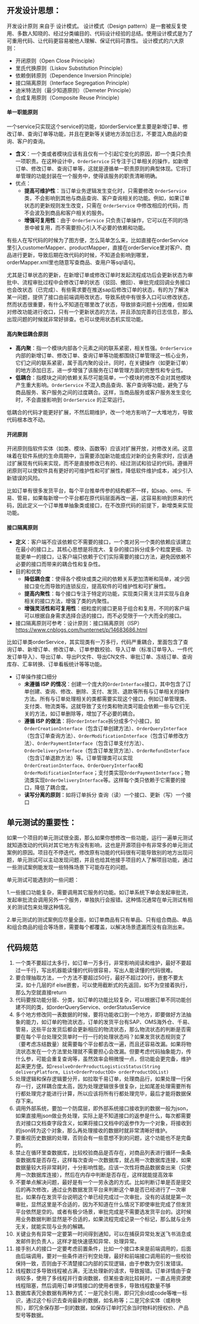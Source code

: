 

## 开发设计思想：

开发设计原则 来自于 设计模式。
设计模式（Design pattern）是一套被反复使用、多数人知晓的、经过分类编目的、代码设计经验的总结。使用设计模式是为了可重用代码、让代码更容易被他人理解、保证代码可靠性。
设计模式的六大原则：
+ 开闭原则（Open Close Principle）
+ 里氏代换原则（Liskov Substitution Principle）
+ 依赖倒转原则（Dependence Inversion Principle）
+ 接口隔离原则（Interface Segregation Principle）
+ 迪米特法则（最少知道原则）（Demeter Principle）
+ 合成复用原则（Composite Reuse Principle）


#### 单一职能原则

一个service只实现这个service的功能，如orderService里主要是新增订单、修改订单、查询订单等功能，并且在更新等关键地方添加日志，不要混入商品的查询、客户的查询。

- **含义**：一个类或者模块应该有且仅有一个引起它变化的原因，即一个类只负责一项职责。在这种设计中，`OrderService` 只专注于订单相关的操作，如新增订单、修改订单、查询订单等，这就是遵循单一职责原则的典型体现。它将订单管理的功能封装在一个服务中，使得该服务的职责清晰明确。
- 优点：
  - **提高可维护性**：当订单业务逻辑发生变化时，只需要修改 `OrderService` 类，不会影响到其他与商品查询、客户查询相关的功能。例如，如果订单状态的更新规则发生改变，只需在 `OrderService` 中修改相应的代码，而不会波及到商品和客户相关的服务。
  - **增强可复用性**：由于 `OrderService` 只负责订单操作，它可以在不同的场景中被复用，而不需要担心引入不必要的依赖和功能。

有些人在写代码的时候为了图方便，怎么简单怎么来，比如直接在orderService里引入customerMapper、productMapper，直接在orderService里对客户、商品进行更新，导致后期在改代码的时候，不知道会影响到哪里，orderMapper.xml里也随意写查商品、查用户等sql语句。

尤其是订单状态的更新，在新增订单或修改订单时发起流程成功后会更新状态为审批中、流程审批过程中会修改订单的状态（驳回、撤回）、审批完成回调业务接口也会改状态（已完成）、有些需求要在推送sap后修改订单的状态，有的为了解决某一问题，提供了接口由前端调用改状态，导致系统中有很多入口可以修改状态，然而状态很重要，有什么不知道在哪里改了状态，导致排查问题十分困难，但如果对修改功能进行收口，只有一个更新状态的方法，并且添加完善的日志信息，那么出现问题的时候就非常好排查。也可以使用状态机实现功能。



#### 高内聚低耦合原则

- **高内聚**：指一个模块内部各个元素之间的联系紧密，相关性强。`OrderService` 内部的新增订单、修改订单、查询订单等功能都围绕订单管理这一核心业务，它们之间的联系紧密，属于高内聚的设计。同时，在关键操作（如更新订单）的地方添加日志，进一步增强了该服务在订单管理方面的完整性和专业性。
- **低耦合**：指模块之间的依赖关系尽可能简单，一个模块的修改不会对其他模块产生重大影响。`OrderService` 不混入商品查询、客户查询等功能，避免了与商品服务、客户服务之间的过度耦合。这样，当商品服务或客户服务发生变化时，不会直接影响到 `OrderService` 的正常运行。

低耦合的代码才能更好扩展，不然后期维护，改一个地方影响了一大堆地方，导致代码根本改不动。



#### 开闭原则

开闭原则指软件实体（如类、模块、函数等）应该对扩展开放，对修改关闭。这意味着在软件系统的生命周期中，当需要添加新功能或应对新的业务需求时，应该通过扩展现有代码来实现，而不是直接修改已有的、经过测试和验证的代码。遵循开闭原则可以使软件具有更好的可维护性和可扩展性，降低软件维护成本，减少引入新错误的风险。

比如订单有很多发货平台，每个平台推单传参的结构都不一样，如sap、oms、千易、管易，如果每新增一个平台都在原代码层面再改一遍，这容易影响到原来的代码，因此定义一个订单推单抽象类或接口，在不改原代码的前提下，新增类来实现功能。



#### 接口隔离原则

- **定义**：客户端不应该依赖它不需要的接口，一个类对另一个类的依赖应该建立在最小的接口上。其核心思想是将庞大、复杂的接口拆分成多个粒度更细、功能更单一的接口，让客户端只依赖于它们实际需要的接口方法，避免因依赖不必要的接口而带来的耦合性和复杂性。
- 目的和优势
  - **降低耦合度**：使得各个模块或类之间的依赖关系更加清晰和简单，减少因接口变化而导致的连锁反应，提高软件的可维护性和可扩展性。
  - **提高内聚性**：每个接口专注于特定的功能，实现类只需关注并实现与自身相关的接口方法，增强了类的内聚性。
  - **增强灵活性和可复用性**：细粒度的接口更易于组合和复用，不同的客户端可以根据自身需求选择合适的接口，而不必受限于一个大而全的接口。
- 接口隔离原则可参考：设计原则：接口隔离原则（ISP）https://www.cnblogs.com/hunternet/p/14683686.html

比如订单类orderService，其实现类有一万多行，代码严重耦合，里面包含了查询订单、新增订单、修改订单、订单参数校验、导入订单（标准订单导入、一件代发订单导入）、导出订单、导出PI文件、导出CN文件、审批订单、冻结订单、查询库存、汇率转换、订单看板统计等等功能。

- 订单操作接口细分
  - **未遵循 ISP 的情况**：创建一个庞大的`OrderInterface`接口，其中包含了订单创建、查询、修改、删除、支付、发货、退款等所有与订单相关的操作方法。所有与订单处理相关的类都需要实现这个接口，例如订单管理类、支付类、物流类等。这就导致了支付类和物流类可能会依赖一些与它们无关的方法，如订单删除等，增加了不必要的耦合。
  - **遵循 ISP 的做法**：将`OrderInterface`拆分成多个小接口，如`OrderCreationInterface`（包含订单创建方法）、`OrderQueryInterface`（包含订单查询方法）、`OrderModificationInterface`（包含订单修改方法）、`OrderPaymentInterface`（包含订单支付方法）、`OrderDeliveryInterface`（包含订单发货方法）、`OrderRefundInterface`（包含订单退款方法）等。订单管理类可以实现`OrderCreationInterface`、`OrderQueryInterface`和`OrderModificationInterface`；支付类实现`OrderPaymentInterface`；物流类实现`OrderDeliveryInterface`等。这样每个类只依赖于它需要的接口，降低了耦合度。
  - **读写分离的原则**：如将订单拆分 查询（读）一个接口、更新（写）一个接口





## 单元测试的重要性：

 如果一个项目的单元测试很全面，那么如果你想修改一些功能，运行一遍单元测试就知道改动的代码对其它地方有没有影响，这也是开源项目中有非常多的单元测试案例的原因。项目在不停迭代，修改原有功能的代码很有可能导致别的地方出现问题，单元测试可以主动发现问题，并且也给其他接手项目的人了解项目功能，通过一些测试案例能发现一些特殊场景下可能存在的问题。 

单元测试可能遇到的一些问题： 

1.一些接口功能复杂，需要调用其它服务的功能。如订单系统下单会发起审批流，发起审批流会调用另外一个服务，单独执行会报错。这种情况通常在单元测试有相关的测试包来处理这种情况。 

2.单元测试的测试案例应尽量全面，如订单商品有只有单品、只有组合商品、单品和组合商品的组合等场景，需要每个都覆盖，以解决场景遗漏而没有自测出来。





## 代码规范

1. 一个类不要超过太多行，如订单一万多行，非常影响阅读和维护，最好不要超过一千行，写出机器能读懂的代码很容易，写出人能读懂的代码很难。
2. 要合理抽取方法，一个方法不要超过50行，最好不超过20行，嵌套不要太深，如十几层的if else嵌套，可以使用截断式的先返回，如不为空接着执行，那么为空就直接return
3. 代码要按功能分层、分类，如订单的功能比较复杂，可以根据订单不同功能创建不同的类，如orderQueryService、orderStatusService
4. 多个地方修改同一表数据的时候，要将功能收口到一个地方，即要做好方法抽象的能力，如订单的物流状态，订单的发货平台有SAP、OMS海外仓、千易、管易，这些平台发货后都会更新相应的物流状态，那么物流状态的判断是否需要在每个平台处理交货单时一行一行的处理状态吗？如果发货状态规则变了（要考虑冻结数量）就需要每个平台都去改一遍，而且还容易改漏。如果将物流状态发在一个方法里处理就不需要担心会改漏。但要考虑代码抽象能力，传什么参，可能会重复查询等，虽然效率会稍微慢一点，但功能会更完备，维护起来更方便。如`resolveOrderProductLogisticsStatus(String deliveryPlatform, List<OrderProductDO> orderProductDOList)`
5. 处理逻辑和保存逻辑要分开，如拉取千易订单，处理商品行，如果处理一行保存一行，这样耦合度太高，因为处理逻辑很多很复杂，比如尾差处理需要所有行都处理完才能进行计算，所以应该将所有行都处理完毕，最后才能将数据保存下来。
6. 调用外部系统，要加一个防腐层，即外部系统接口接收到的数据一般为json，如果直接用json做业务处理，实际上是不知道接口的返参是什么，每次都需要去对接口文档查字段含义，如果将接口文档中的返参作为一个对象，将接收到的json转为这个对象，那么再处理接收的数据时就非常清晰好维护。
7. 要重视历史数据的处理，否则会有一些意想不到的问题，这个功能也不是完备的。
8. 禁止在循环里查数据库，比较校验商品是否存在，对商品列表进行循环一条条查数据库是否存在，这样每次查询一次数据库，就占用一次数据库连接，如果数据量较大将非常耗时，十分影响性能。应该一次性将商品数据查出来（只使用一次数据库连接），然后在内存中判断是否存在，这样就能提高效率
9. 不要单点解决问题，最好是有一个一劳永逸的方式。比如判断订单是否是提交后的再次修改，通过业务数据发货平台来判断这个单是否已经进行了一次审批，如果存在发货平台说明这个单已经完成过一次审批，没有的话就是第一次审批，显然这里是不合适的，因为不知道在什么情况下即使审批完成了但发货平台依然是空的。或者有极少场景，审批完成是不需要选发货平台的。这时候用业务数据判断显然是不合适的，如果流程完成记录一个标记，那么就与业务无关，就能实现与业务的解耦。
10. 关键业务有异常一定要第一时间得到通知，可以在捕获异常处发送飞书消息或发邮件到负责人，这样才能快速感知异常、处理异常。
11. 接手别人的接口一定要考虑前置条件，比如一个接口本来是前端调用的，后面由后端调用，要对一些条件进行判空处理，最好和前端接口调用前的一些校验保持一致，否则由于不清楚接口内部的实现逻辑，由于参数为空引发错误。
12. 线程数过多导致线程被占满，无法处理新的请求，导致报错。订单详情由于查询较多，使用了多线程并行查询数据，但某些查询比较耗时，一直占用资源使线程阻塞，然后调用订单详情接口的使用者很多，导致线程数量不够
13. 数据库表冗余数据有两种方式：一是冗余引用，即只冗余id或code等唯一标识，通过这个标识去查询最新的数据，如名称等；二是冗余实体（或称快照），即冗余保存那一刻的数据，如保存订单时冗余当时物料的授权价、产品型号等数据。